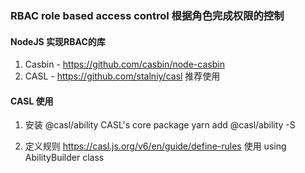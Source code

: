 ### RBAC role based access control 根据角色完成权限的控制

#### NodeJS 实现RBAC的库
1. Casbin - https://github.com/casbin/node-casbin
2. CASL - https://github.com/stalniy/casl 推荐使用

#### CASL 使用
1. 安装 @casl/ability	CASL's core package
 yarn add @casl/ability -S

2. 定义规则 https://casl.js.org/v6/en/guide/define-rules
使用 using AbilityBuilder class

